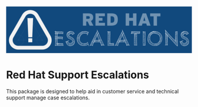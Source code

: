 ![Banner](https://raw.githubusercontent.com/RedHatSalesforce/escalations/master/assets/graphics/banner_1200x300.png "Escalations banner")

# Red Hat Support Escalations
This package is designed to help aid in customer service and technical support manage case escalations.